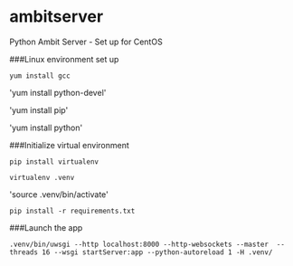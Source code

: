 # ambitserver
Python Ambit Server - Set up for CentOS 

###Linux environment set up

`yum install gcc`

'yum install python-devel'

'yum install pip'

'yum install python'

###Initialize virtual environment

`pip install virtualenv`

`virtualenv .venv`

'source .venv/bin/activate'

`pip install -r requirements.txt`

###Launch the app

`.venv/bin/uwsgi --http localhost:8000 --http-websockets --master  --threads 16 --wsgi startServer:app --python-autoreload 1 -H .venv/`

